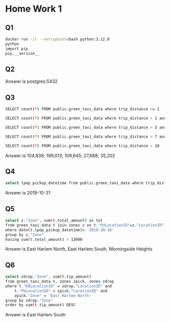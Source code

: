 # Home Work 1

## Q1 

```sh
docker run -it --entrypoint=bash python:3.12.8
python
import pip
pip.__version__
```

## Q2
Answer is postgres:5432

## Q3
 ```sh
SELECT count(*) FROM public.green_taxi_data where trip_distance <= 1

SELECT count(*) FROM public.green_taxi_data where trip_distance > 1 and trip_distance <=3

SELECT count(*) FROM public.green_taxi_data where trip_distance > 3 and trip_distance <=7

SELECT count(*) FROM public.green_taxi_data where trip_distance > 7 and trip_distance <=10

SELECT count(*) FROM public.green_taxi_data where trip_distance > 10
```
Answer is 104,838; 199,013; 109,645; 27,688; 35,202

## Q4
```sh
select lpep_pickup_datetime from public.green_taxi_data where trip_distance = (select max(trip_distance) from public.green_taxi_data)
```

Answer is 2019-10-31

## Q5
```sh
select z."Zone", sum(t.total_amount) as tot
from green_taxi_data t join zones z on t."PULocationID"=z."LocationID"  
where date(t.lpep_pickup_datetime)= '2019-10-18'
group by z."Zone"
having sum(t.total_amount) > 13000
```

Answer is East Harlem North, East Harlem South, Morningside Heights

## Q6
```sh
select zdrop."Zone", sum(t.tip_amount)
from green_taxi_data t, zones zpick, zones zdrop
where t."DOLocationID" = zdrop."LocationID" and
	t."PULocationID" = zpick."LocationID" and
	zpick."Zone" = 'East Harlem North'
group by zdrop."Zone"
order by sum(t.tip_amount) DESC
```

Answer is East Harlem South